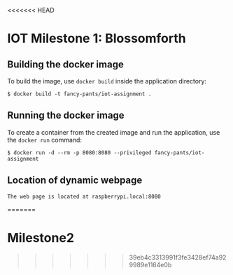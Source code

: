 <<<<<<< HEAD
# IOT Milestone 1: Blossomforth

## Building the docker image

To build the image, use `docker build` inside the application directory:

```
$ docker build -t fancy-pants/iot-assignment .
```

## Running the docker image

To create a container from the created image and run the application, use the
`docker run` command:

```
$ docker run -d --rm -p 8080:8080 --privileged fancy-pants/iot-assignment
```

## Location of dynamic webpage

```
The web page is located at raspberrypi.local:8080
```
=======
# Milestone2
>>>>>>> 39eb4c3313991f3fe3428ef74a929989e1164e0b

